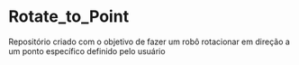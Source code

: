 # Rotate_to_Point
Repositório criado com o objetivo de fazer um robô rotacionar em direção a um ponto específico definido pelo usuário
